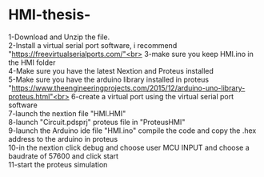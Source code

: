 # HMI-thesis-
1-Download and Unzip the file.<br>
2-Install a virtual serial port software, i recommend "https://freevirtualserialports.com/"<br>
3-make sure you keep HMI.ino in the HMI folder <br>
4-Make sure you have the latest Nextion and Proteus installed <br>
5-Make sure you have the arduino library installed in proteus "https://www.theengineeringprojects.com/2015/12/arduino-uno-library-proteus.html"<br>
6-create a virtual port using the virtual serial port software<br>
7-launch the nextion file "HMI.HMI"<br>
8-launch "Circuit.pdsprj" proteus file in "ProteusHMI"<br>
9-launch the Arduino ide file "HMI.ino" compile the code and copy the .hex address to the arduino in proteus<br>
10-in the nextion click debug and choose user MCU INPUT and choose a baudrate of 57600 and click start <br>
11-start the proteus simulation<br>
